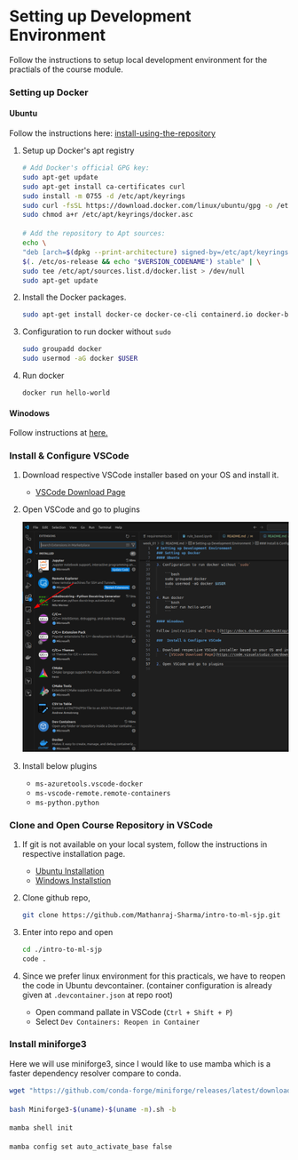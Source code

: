 # Setting up Development Environment

Follow the instructions to setup local development environment for the practials of the course module.

### Setting up Docker

#### Ubuntu

Follow the instructions here: [install-using-the-repository](https://docs.docker.com/engine/install/ubuntu/#install-using-the-repository)


1. Setup up Docker's apt registry

    ```bash
    # Add Docker's official GPG key:
    sudo apt-get update
    sudo apt-get install ca-certificates curl
    sudo install -m 0755 -d /etc/apt/keyrings
    sudo curl -fsSL https://download.docker.com/linux/ubuntu/gpg -o /etc/apt/keyrings/docker.asc
    sudo chmod a+r /etc/apt/keyrings/docker.asc

    # Add the repository to Apt sources:
    echo \
    "deb [arch=$(dpkg --print-architecture) signed-by=/etc/apt/keyrings/docker.asc] https://download.docker.com/linux/ubuntu \
    $(. /etc/os-release && echo "$VERSION_CODENAME") stable" | \
    sudo tee /etc/apt/sources.list.d/docker.list > /dev/null
    sudo apt-get update
    ```

2. Install the Docker packages.

    ```bash
    sudo apt-get install docker-ce docker-ce-cli containerd.io docker-buildx-plugin docker-compose-plugin
    ```

3. Configuration to run docker without `sudo`

    ```bash
    sudo groupadd docker
    sudo usermod -aG docker $USER
    ```

4. Run docker
    ```bash
    docker run hello-world
    ```

#### Winodows

Follow instructions at [here.](https://docs.docker.com/desktop/setup/install/windows-install/)

###  Install & Configure VSCode

1. Download respective VSCode installer based on your OS and install it.
    - [VSCode Download Page](https://code.visualstudio.com/download)

2. Open VSCode and go to plugins 

    ![alt text](./images/image.png)

3. Install below plugins
    - `ms-azuretools.vscode-docker`
    - `ms-vscode-remote.remote-containers`
    - `ms-python.python`


### Clone and Open Course Repository in VSCode

1. If git is not available on your local system, follow the instructions in respective installation page.
    - [Ubuntu Installation](https://git-scm.com/downloads/linux)
    - [Windows Installstion](https://git-scm.com/downloads/win)

2. Clone github repo,
    ```bash
    git clone https://github.com/Mathanraj-Sharma/intro-to-ml-sjp.git
    ```

3. Enter into repo and open
    ```bash
    cd ./intro-to-ml-sjp
    code .
    ```

4. Since we prefer linux environment for this practicals, we have to reopen the code in Ubuntu devcontainer. (container configuration is already given at `.devcontainer.json` at repo root)
    - Open command pallate in VSCode (`Ctrl + Shift + P`)
    - Select `Dev Containers: Reopen in Container` 


### Install miniforge3

Here we will use miniforge3, since I would like to use mamba which is a faster dependency resolver compare to conda. 

```bash
wget "https://github.com/conda-forge/miniforge/releases/latest/download/Miniforge3-$(uname)-$(uname -m).sh"

bash Miniforge3-$(uname)-$(uname -m).sh -b

mamba shell init

mamba config set auto_activate_base false
```
